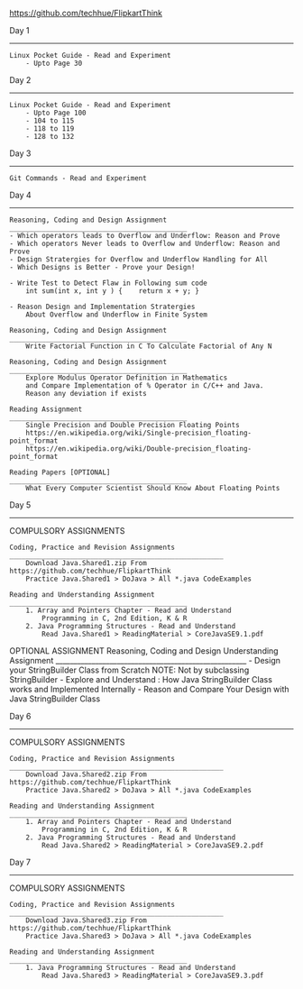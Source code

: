 
https://github.com/techhue/FlipkartThink

Day 1
____________________________________________
	Linux Pocket Guide - Read and Experiment 
		- Upto Page 30

Day 2
____________________________________________
	Linux Pocket Guide - Read and Experiment 
		- Upto Page 100
		- 104 to 115
		- 118 to 119
		- 128 to 132

Day 3
____________________________________________
	Git Commands - Read and Experiment 

Day 4
____________________________________________
	Reasoning, Coding and Design Assignment
	____________________________________________
	- Which operators leads to Overflow and Underflow: Reason and Prove
	- Which operators Never leads to Overflow and Underflow: Reason and Prove
	- Design Stratergies for Overflow and Underflow Handling for All
	- Which Designs is Better - Prove your Design!

	- Write Test to Detect Flaw in Following sum code 
		int sum(int x, int y ) {	return x + y; }

	- Reason Design and Implementation Stratergies
		About Overflow and Underflow in Finite System

	Reasoning, Coding and Design Assignment
	____________________________________________
		Write Factorial Function in C To Calculate Factorial of Any N

	Reasoning, Coding and Design Assignment
	____________________________________________
		Explore Modulus Operator Definition in Mathematics
		and Compare Implementation of % Operator in C/C++ and Java.
		Reason any deviation if exists

	Reading Assignment
	____________________________________________
		Single Precision and Double Precision Floating Points
		https://en.wikipedia.org/wiki/Single-precision_floating-point_format
		https://en.wikipedia.org/wiki/Double-precision_floating-point_format	

	Reading Papers [OPTIONAL]
	____________________________________________
		What Every Computer Scientist Should Know About Floating Points

Day 5
___________________________________________________________
COMPULSORY ASSIGNMENTS
	
	Coding, Practice and Revision Assignments
	_____________________________________________________
		Download Java.Shared1.zip From https://github.com/techhue/FlipkartThink
		Practice Java.Shared1 > DoJava > All *.java CodeExamples

	Reading and Understanding Assignment
	____________________________________________
	 	1. Array and Pointers Chapter - Read and Understand 
	 		Programming in C, 2nd Edition, K & R 
	 	2. Java Programming Structures - Read and Understand
			Read Java.Shared1 > ReadingMaterial > CoreJavaSE9.1.pdf

OPTIONAL ASSIGNMENT
	Reasoning, Coding and Design Understanding Assignment
	_____________________________________________________
		- Design your StringBuilder Class from Scratch
				NOTE: Not by subclassing StringBuilder
		- Explore and Understand : How Java StringBuilder Class works
			and Implemented Internally
		- Reason and Compare Your Design with Java StringBuilder Class

Day 6
___________________________________________________________
COMPULSORY ASSIGNMENTS
	
	Coding, Practice and Revision Assignments
	_____________________________________________________
		Download Java.Shared2.zip From https://github.com/techhue/FlipkartThink
		Practice Java.Shared2 > DoJava > All *.java CodeExamples

	Reading and Understanding Assignment
	____________________________________________
	 	1. Array and Pointers Chapter - Read and Understand 
	 		Programming in C, 2nd Edition, K & R 
	 	2. Java Programming Structures - Read and Understand
			Read Java.Shared2 > ReadingMaterial > CoreJavaSE9.2.pdf

Day 7
___________________________________________________________
COMPULSORY ASSIGNMENTS
	
	Coding, Practice and Revision Assignments
	_____________________________________________________
		Download Java.Shared3.zip From https://github.com/techhue/FlipkartThink
		Practice Java.Shared3 > DoJava > All *.java CodeExamples

	Reading and Understanding Assignment
	____________________________________________
	 	1. Java Programming Structures - Read and Understand
			Read Java.Shared3 > ReadingMaterial > CoreJavaSE9.3.pdf

